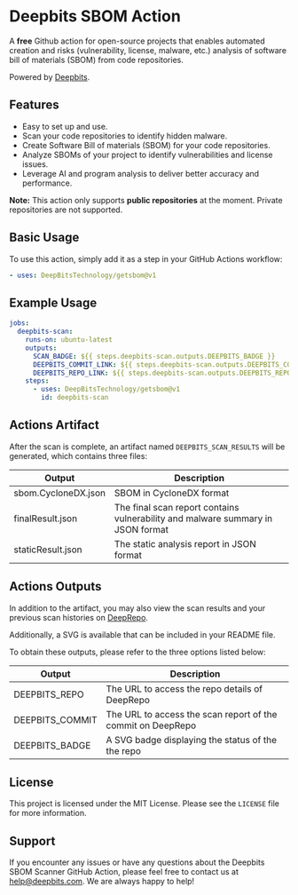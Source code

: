# Deepbits SBOM Action

A **free** Github action for open-source projects that enables automated creation and risks (vulnerability, license, malware, etc.) analysis of software bill of materials (SBOM) from code repositories.

Powered by [Deepbits](https://www.deepbits.com/).

## Features

- Easy to set up and use.
- Scan your code repositories to identify hidden malware.
- Create Software Bill of materials (SBOM) for your code repositories.
- Analyze SBOMs of your project to identify vulnerabilities and license issues.
- Leverage AI and program analysis to deliver better accuracy and performance.

**Note:** This action only supports **public repositories** at the moment. Private repositories are not supported.

## Basic Usage

To use this action, simply add it as a step in your GitHub Actions workflow:

```yaml
- uses: DeepBitsTechnology/getsbom@v1
```

## Example Usage

```yaml
jobs:
  deepbits-scan:
    runs-on: ubuntu-latest
    outputs:
      SCAN_BADGE: ${{ steps.deepbits-scan.outputs.DEEPBITS_BADGE }}
      DEEPBITS_COMMIT_LINK: ${{ steps.deepbits-scan.outputs.DEEPBITS_COMMIT }}
      DEEPBITS_REPO_LINK: ${{ steps.deepbits-scan.outputs.DEEPBITS_REPO }}
    steps:
      - uses: DeepBitsTechnology/getsbom@v1
        id: deepbits-scan
```

## Actions Artifact

After the scan is complete, an artifact named `DEEPBITS_SCAN_RESULTS` will be generated, which contains three files:

| Output              | Description                                                                     |
| ------------------- | ------------------------------------------------------------------------------- |
| sbom.CycloneDX.json | SBOM in CycloneDX format                                                        |
| finalResult.json    | The final scan report contains vulnerability and malware summary in JSON format |
| staticResult.json   | The static analysis report in JSON format                                       |

## Actions Outputs

In addition to the artifact, you may also view the scan results and your previous scan histories on [DeepRepo](https://tools.deepbits.com/github).

Additionally, a SVG is available that can be included in your README file.

To obtain these outputs, please refer to the three options listed below:

| Output          | Description                                                 |
| --------------- | ----------------------------------------------------------- |
| DEEPBITS_REPO   | The URL to access the repo details of DeepRepo              |
| DEEPBITS_COMMIT | The URL to access the scan report of the commit on DeepRepo |
| DEEPBITS_BADGE  | A SVG badge displaying the status of the the repo           |

## License

This project is licensed under the MIT License. Please see the `LICENSE` file for more information.

## Support

If you encounter any issues or have any questions about the Deepbits SBOM Scanner GitHub Action, please feel free to contact us at [help@deepbits.com](mailto:help@deepbits.com). We are always happy to help!
